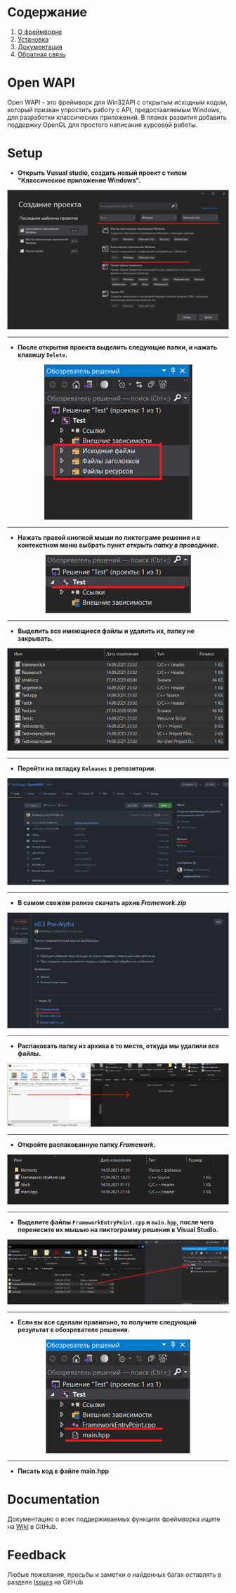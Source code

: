 # Содержание

 1. [О фреймворке](#open-wapi)
 2. [Установка](#setup)
 3. [Документация](#documentation)
 4. [Обратная связь](#feedback)

# Open WAPI
Open WAPI - это фреймворк для Win32API с открытым исходным кодом, который призван упростить работу с API, предоставляемым Windows, для разработки классических приложений. В планах развития добавить поддержку OpenGL для простого написания курсовой работы.

# Setup
- __Открыть Vusual studio, создать новый проект с типом "Классическое приложение Windows".__
<div align=center>
 <img src="SetupTutorial/1.png?raw=true"</img>
</div>
<hr>

- __После открытия проекта выделить следующие папки, и нажать клавишу `Delete`.__
<div align=center>
 <img src="SetupTutorial/2.png?raw=true"</img>
</div>
<hr>

- __Нажать правой кнопкой мыши по пиктограме решения и в контекстном меню выбрать пункт _открыть папку в проводнике_.__
<div align=center>
 <img src="SetupTutorial/3.png?raw=true"</img>
</div>
<hr>

- __Выделить все имеющиеся файлы и удалить их, папку не закрывать.__
<div align=center>
 <img src="SetupTutorial/4.png?raw=true"</img>
</div>
<hr>

- __Перейти на вкладку `Releases` в репозитории.__
<div align=center>
 <img src="SetupTutorial/5.png?raw=true"</img>
</div>
<hr>

- __В самом свежем релизе скачать архив _Framework.zip___
<div align=center>
 <img src="SetupTutorial/6.png?raw=true"</img>
</div>
<hr>

- __Распаковать папку из архива в то место, откуда мы удалили все файлы.__
<div align=center>
 <img src="SetupTutorial/7.png?raw=true"</img>
</div>
<hr>

- __Откройте распакованную папку _Framework_.__
<div align=center>
 <img src="SetupTutorial/8.png?raw=true"</img>
</div>
<hr>

- __Выделите файлы `FrameworkEntryPoint.cpp` и `main.hpp`, после чего перенесите их мышью на пиктограмму решения в Visual Studio.__
<div align=center>
 <img src="SetupTutorial/9.png?raw=true"</img>
</div>
<hr>

- __Если вы все сделали правильно, то получите следующий результат в обозревателе решения.__
<div align=center>
 <img src="SetupTutorial/10.png?raw=true"</img>
</div>
<hr>

- __Писать код в файле main.hpp__

# Documentation
Документацию о всех поддерживаемых функциях фреймворка ищите на [Wiki](https://github.com/TonSharp/OpenWAPI/wiki/Base-Documentation) в GitHub.

# Feedback
Любые пожелания, просьбы и заметки о найденных багах оставлять в разделе [Issues](https://github.com/TonSharp/OpenWAPI/issues) на GitHub
